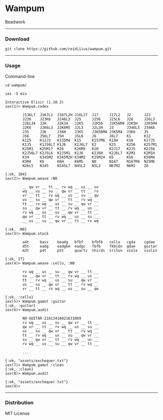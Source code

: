 # Wampum
Beadwork

---

### Download

    git clone https://github.com/reidiiius/wampum.git

---

### Usage
Command-line

    cd wampum/

    iex -S mix

    Interactive Elixir (1.10.3)
    iex(1)> Wampum.codex              

            J136L7  J167L2  J167L2H J16L27  J17     J17L2   J2      J23
            J236    J23K6   J246L3  J25     J256    J25L6   J26     J26L3
            J26L34  J2H     J2K34   J2K5    J2K56   J2K56M4 J2K5H   J2K5M4
            J2K6    J2K6L3  J2K6M5  J2L3    J2L3H   J3      J346L5  J34K6
            J35     J36     J36H    J3K5    J3K56M4 J3K5M4  J3K6    J5
            J56     J56L7   J5H     J5L6    J6      J6L7    K1      K12
            K125    K12J5   K135M4  K15     K157M6  K15H    K16     K17J5
            K1J5    K1J56L7 K1J6    K1J6L7  K2      K25     K256    K257M1
            K25M1   K25M17  K26     K26M5   K2H     K2J17   K2J5    K2J56
            K2J56L7 K2J5L6  K2J5M1  K2J6    K2J6H   K2J6L7  K2M1    K2M1H
            K34     K345M2  K345M2H K34M2   K35M24  K5      K56     K56M4
            K5M4    K6      K6H     K6M5    N0      N167    N167M4  N25M6
            N26L5   N345    N345L7  N45L2   N5L2    N67M2   N6M2    Z0

    {:ok, 104}
    iex(2)> Wampum.weave :N0

            __ qw vr __ tt __ rv wq __ us __ su 
            wq __ us __ su __ qw vr __ tt __ rv 
            vr __ tt __ rv wq __ us __ su __ qw 
            us __ su __ qw vr __ tt __ rv wq __ 
            tt __ rv wq __ us __ su __ qw vr __ 
            su __ qw vr __ tt __ rv wq __ us __ 
            rv wq __ us __ su __ qw vr __ tt __ 
            qw vr __ tt __ rv wq __ us __ su __ 
            __ us __ su __ qw vr __ tt __ rv wq 

    {:ok, :N0}
    iex(3)> Wampum.stock

            a4t     bass    beadg   bfbf    bfbfb   cello   cgda    cgdae
            d5t     eadg    eadgbe  eadgc   fbfb    fkbjdn  gdae    guitar
            m3t     p4t     p5t     quartz  thirds  triton  viola   violin

    {:ok, 27}
    iex(4)> Wampum.weave :cello, :N0 

            rv wq __ us __ su __ qw vr __ tt __ 
            su __ qw vr __ tt __ rv wq __ us __ 
            tt __ rv wq __ us __ su __ qw vr __ 
            us __ su __ qw vr __ tt __ rv wq __ 
            vr __ tt __ rv wq __ us __ su __ qw 

    {:ok, :cello}
    iex(5)> Wampum.gamut :guitar 
    {:ok, :guitar}
    iex(6)> Wampum.audit

            N0-GUITAR-I1613416021631869
            rv wq __ us __ su __ qw vr __ tt __ 
            qw vr __ tt __ rv wq __ us __ su __ 
            us __ su __ qw vr __ tt __ rv wq __ 
            tt __ rv wq __ us __ su __ qw vr __ 
            su __ qw vr __ tt __ rv wq __ us __ 
            rv wq __ us __ su __ qw vr __ tt __ 

            ...

    {:ok, "assets/exchequer.txt"}
    iex(7)> Wampum.gamut :clean
    {:ok, :clean}
    iex(8)> Wampum.audit       

    {:ok, "assets/exchequer.txt"}
    iex(9)>

---

### Distribution
MIT License

